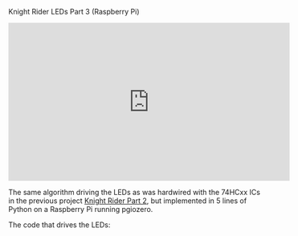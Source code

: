 Knight Rider LEDs Part 3 (Raspberry Pi)

<iframe width="560" height="315" src="https://www.youtube.com/embed/PsVcLdAyAcU" frameborder="0" allow="accelerometer; autoplay; encrypted-media; gyroscope; picture-in-picture" allowfullscreen></iframe>

The same algorithm driving the LEDs as was hardwired with the 74HCxx ICs in the previous project [Knight Rider Part 2](knightrider2), but implemented in 5 lines of Python on a Raspberry Pi running pgiozero.

The code that drives the LEDs:

```python

```

